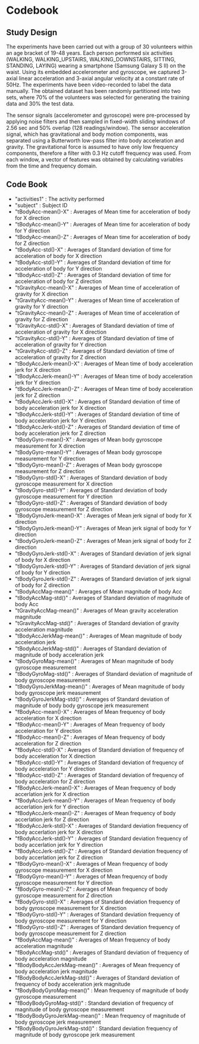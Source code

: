 # Codebook

## Study Design

The experiments have been carried out with a group of 30 volunteers within an age bracket of 19-48 years. Each person performed six activities (WALKING, WALKING_UPSTAIRS, WALKING_DOWNSTAIRS, SITTING, STANDING, LAYING) wearing a smartphone (Samsung Galaxy S II) on the waist. Using its embedded accelerometer and gyroscope, we captured 3-axial linear acceleration and 3-axial angular velocity at a constant rate of 50Hz. The experiments have been video-recorded to label the data manually. The obtained dataset has been randomly partitioned into two sets, where 70% of the volunteers was selected for generating the training data and 30% the test data. 

The sensor signals (accelerometer and gyroscope) were pre-processed by applying noise filters and then sampled in fixed-width sliding windows of 2.56 sec and 50% overlap (128 readings/window). The sensor acceleration signal, which has gravitational and body motion components, was separated using a Butterworth low-pass filter into body acceleration and gravity. The gravitational force is assumed to have only low frequency components, therefore a filter with 0.3 Hz cutoff frequency was used. From each window, a vector of features was obtained by calculating variables from the time and frequency domain.

## Code Book

- "activities1" : The activity performed
- "subject" : Subject ID
- "tBodyAcc-mean()-X" : Averages of Mean time for acceleration of body for X direction
- "tBodyAcc-mean()-Y" : Averages of Mean time for acceleration of body for Y direction
- "tBodyAcc-mean()-Z" : Averages of Mean time for acceleration of body for Z direction
- "tBodyAcc-std()-X" : Averages of Standard deviation of time for acceleration of body for X direction
- "tBodyAcc-std()-Y" : Averages of Standard deviation of time for acceleration of body for Y direction
- "tBodyAcc-std()-Z" : Averages of Standard deviation of time for acceleration of body for Z direction
- "tGravityAcc-mean()-X" : Averages of Mean time of acceleration of gravity for X direction
- "tGravityAcc-mean()-Y" : Averages of Mean time of acceleration of gravity for Y direction
- "tGravityAcc-mean()-Z" : Averages of Mean time of acceleration of gravity for Z direction
- "tGravityAcc-std()-X" : Averages of Standard deviation of time of acceleration of gravity for X direction
- "tGravityAcc-std()-Y" : Averages of Standard deviation of time of acceleration of gravity for Y direction
- "tGravityAcc-std()-Z" : Averages of Standard deviation of time of acceleration of gravity for Z direction
- "tBodyAccJerk-mean()-X" : Averages of Mean time of body acceleration jerk for X direction
- "tBodyAccJerk-mean()-Y" : Averages of Mean time of body acceleration jerk for Y direction
- "tBodyAccJerk-mean()-Z" : Averages of Mean time of body acceleration jerk for Z direction
- "tBodyAccJerk-std()-X" : Averages of Standard deviation of time of body acceleration jerk for X direction
- "tBodyAccJerk-std()-Y" : Averages of Standard deviation of time of body acceleration jerk for Y direction
- "tBodyAccJerk-std()-Z" : Averages of Standard deviation of time of body acceleration jerk for Z direction
- "tBodyGyro-mean()-X" : Averages of Mean body gyroscope measurement for X direction
- "tBodyGyro-mean()-Y" : Averages of Mean body gyroscope measurement for Y direction
- "tBodyGyro-mean()-Z" : Averages of Mean body gyroscope measurement for Z direction
- "tBodyGyro-std()-X" : Averages of Standard deviation of body gyroscope measurement for X direction
- "tBodyGyro-std()-Y" : Averages of Standard deviation of body gyroscope measurement for Y direction
- "tBodyGyro-std()-Z" : Averages of Standard deviation of body gyroscope measurement for Z direction
- "tBodyGyroJerk-mean()-X" : Averages of Mean jerk signal of body for X direction
- "tBodyGyroJerk-mean()-Y" : Averages of Mean jerk signal of body for Y direction
- "tBodyGyroJerk-mean()-Z" : Averages of Mean jerk signal of body for Z direction
- "tBodyGyroJerk-std()-X" : Averages of Standard deviation of jerk signal of body for X direction
- "tBodyGyroJerk-std()-Y" : Averages of Standard deviation of jerk signal of body for Y direction
- "tBodyGyroJerk-std()-Z" : Averages of Standard deviation of jerk signal of body for Z direction
- "tBodyAccMag-mean()" : Averages of Mean magnitude of body Acc
- "tBodyAccMag-std()" : Averages of Standard deviation of magnitude of body Acc
- "tGravityAccMag-mean()" : Averages of Mean gravity acceleration magnitude
- "tGravityAccMag-std()" : Averages of Standard deviation of gravity acceleration magnitude
- "tBodyAccJerkMag-mean()" : Averages of Mean magnitude of body acceleration jerk
- "tBodyAccJerkMag-std()" : Averages of Standard deviation of magnitude of body acceleration jerk
- "tBodyGyroMag-mean()" : Averages of Mean magnitude of body gyroscope measurement
- "tBodyGyroMag-std()" : Averages of Standard deviation of magnitude of body gyroscope measurement
- "tBodyGyroJerkMag-mean()" : Averages of Mean magnitude of body body gyroscope jerk measurement
- "tBodyGyroJerkMag-std()" : Averages of Standard deviation of magnitude of body body gyroscope jerk measurement
- "fBodyAcc-mean()-X" : Averages of Mean frequency of body acceleration for X direction
- "fBodyAcc-mean()-Y" : Averages of Mean frequency of body acceleration for Y direction
- "fBodyAcc-mean()-Z" : Averages of Mean frequency of body acceleration for Z direction
- "fBodyAcc-std()-X" : Averages of Standard deviation of frequency of body acceleration for X direction
- "fBodyAcc-std()-Y" : Averages of Standard deviation of frequency of body acceleration for Y direction
- "fBodyAcc-std()-Z" : Averages of Standard deviation of frequency of body acceleration for Z direction
- "fBodyAccJerk-mean()-X" : Averages of Mean frequency of body accerlation jerk for X direction
- "fBodyAccJerk-mean()-Y" : Averages of Mean frequency of body accerlation jerk for Y direction
- "fBodyAccJerk-mean()-Z" : Averages of Mean frequency of body accerlation jerk for Z direction
- "fBodyAccJerk-std()-X" : Averages of Standard deviation frequency of body accerlation jerk for X direction
- "fBodyAccJerk-std()-Y" : Averages of Standard deviation frequency of body accerlation jerk for Y direction
- "fBodyAccJerk-std()-Z" : Averages of Standard deviation frequency of body accerlation jerk for Z direction
- "fBodyGyro-mean()-X" : Averages of Mean frequency of body gyroscope measurement for X direction
- "fBodyGyro-mean()-Y" : Averages of Mean frequency of body gyroscope measurement for Y direction
- "fBodyGyro-mean()-Z" : Averages of Mean frequency of body gyroscope measurement for Z direction
- "fBodyGyro-std()-X" : Averages of Standard deviation frequency of body gyroscope measurement for X direction
- "fBodyGyro-std()-Y" : Averages of Standard deviation frequency of body gyroscope measurement for Y direction
- "fBodyGyro-std()-Z" : Averages of Standard deviation frequency of body gyroscope measurement for Z direction
- "fBodyAccMag-mean()" : Averages of Mean frequency of body acceleration magnitude
- "fBodyAccMag-std()" : Averages of Standard deviation of frequency of body acceleration magnitude
- "fBodyBodyAccJerkMag-mean()" : Averages of Mean frequency of body acceleration jerk magnitude
- "fBodyBodyAccJerkMag-std()"  : Averages of Standard deviation of frequency of body acceleration jerk magnitude
- "fBodyBodyGyroMag-mean()" : Mean frequency of magnitude of body gyroscope measurement
- "fBodyBodyGyroMag-std()" : Standard deviation of frequency of magnitude of body gyroscope measurement
- "fBodyBodyGyroJerkMag-mean()" : Mean frequency of magnitude of body gyroscope jerk measurement
- "fBodyBodyGyroJerkMag-std()" : Standard deviation frequency of magnitude of body gyroscope jerk measurement

